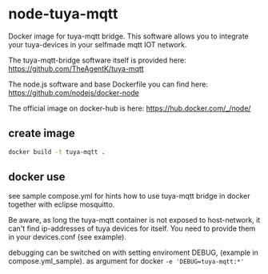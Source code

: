 # node-tuya-mqtt

Docker image for tuya-mqtt bridge. This software allows you to
integrate your tuya-devices in your selfmade mqtt IOT network.

The tuya-mqtt-bridge software itself is provided here:
https://github.com/TheAgentK/tuya-mqtt

The node.js software and base Dockerfile you can find here:
https://github.com/nodejs/docker-node

The official image on docker-hub is here:
https://hub.docker.com/_/node/

## create image 

~~~sh
docker build -t tuya-mqtt . 
~~~

## docker use

see sample compose.yml for hints how to use tuya-mqtt bridge in docker together with eclipse mosquitto.

Be aware, as long the tuya-mqtt container is not exposed to host-network,
it can't find ip-addresses of tuya devices for itself.
You need to provide them in your devices.conf (see example).

debugging can be switched on with setting enviroment DEBUG, (example in compose.yml_sample).
as argument for docker `-e 'DEBUG=tuya-mqtt:*'`
